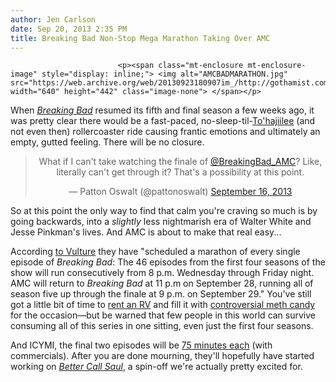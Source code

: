 ```yaml
---
author: Jen Carlson
date: Sep 20, 2013 2:35 PM
title: Breaking Bad Non-Stop Mega Marathon Taking Over AMC
---
```



                            
                            
                            
                            <p><span class="mt-enclosure mt-enclosure-image" style="display: inline;"> <img alt="AMCBADMARATHON.jpg" src="https://web.archive.org/web/20130923180907im_/http://gothamist.com/attachments/arts_jen/AMCBADMARATHON.jpg" width="640" height="442" class="image-none"> </span></p>

<p>When <a href="https://web.archive.org/web/20130923180907/http://gothamist.com/tags/breakingbad"><em>Breaking Bad</em></a> resumed its fifth and final season a few weeks ago, it was pretty clear there would be a fast-paced, no-sleep-til-<a href="https://web.archive.org/web/20130923180907/http://gothamist.com/2013/09/09/breaking_bad_recap_dont_touch_my_mo.php">To&apos;hajiilee</a> (and not even then) rollercoaster ride causing frantic emotions and ultimately an empty, gutted feeling. There will be no closure. </p>

<center><blockquote class="twitter-tweet"><p>What if I can&apos;t take watching the finale of <a href="https://web.archive.org/web/20130923180907/https://twitter.com/BreakingBad_AMC">@BreakingBad_AMC</a>? Like, literally can&apos;t get through it? That&apos;s a possibility at this point.</p>&#x2014; Patton Oswalt (@pattonoswalt) <a href="https://web.archive.org/web/20130923180907/https://twitter.com/pattonoswalt/statuses/379455097614237696">September 16, 2013</a></blockquote>
<script async src="//web.archive.org/web/20130923180907js_/http://platform.twitter.com/widgets.js" charset="utf-8"></script></center>

<p>So at this point the only way to find that calm you&apos;re craving so much is by going backwards, into a <em>slightly</em> less nightmarish era of Walter White and Jesse Pinkman&apos;s lives. And AMC is about to make that real easy...</p>

<p>According <a href="https://web.archive.org/web/20130923180907/http://www.vulture.com/2013/09/amcs-breaking-bad-finale-party-starts-wednesday.html">to Vulture</a> they have &quot;scheduled a marathon of every single episode of <em>Breaking Bad</em>: The 46 episodes from the first four seasons of the show will run consecutively from 8 p.m. Wednesday through Friday night. AMC will return to <em>Breaking Bad</em> at 11 p.m on September 28, running all of season five up through the finale at 9 p.m. on September 29.&quot; You&apos;ve still got a little bit of time to <a href="https://web.archive.org/web/20130923180907/http://gothamist.com/2013/09/08/woodworker_renting_out_trailers_for.php">rent an RV</a> and fill it with <a href="https://web.archive.org/web/20130923180907/http://www.thedailymeal.com/breaking-bad-inspired-meth-candy-sparks-controversy">controversial meth candy</a> for the occasion&#x2014;but be warned that few people in this world can survive consuming all of this series in one sitting, even just the first four seasons.</p>

<p>And ICYMI, the final two episodes will be <a href="https://web.archive.org/web/20130923180907/http://www.hollywoodreporter.com/live-feed/breaking-bad-final-two-episodes-631824">75 minutes each</a> (with commercials). After you are done mourning, they&apos;ll hopefully have started working on <a href="https://web.archive.org/web/20130923180907/http://gothamist.com/2013/09/11/breaking_bad_spinoff_better_call_sa.php"><em>Better Call Saul</em></a>, a spin-off we&apos;re actually pretty excited for.</p>
                            
                            
                            